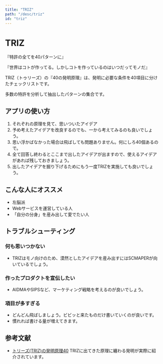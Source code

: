 ```yaml
---
title: "TRIZ"
path: "/desc/triz"
id: "triz"
---
```


# TRIZ

『特許の全てを40パターンに』

『世界はコトが作ってる。しかしコトを作っているのはいつだってモノだ』

TRIZ（トゥリーズ）の『40の発明原理』は、発明に必要な条件を40項目に分けたチェックリストです。

多数の特許を分析して抽出したパターンの集合です。

## アプリの使い方

1. それぞれの原理を見て、思いついたアイデア
2. 予め考えたアイデアを改良するのでも、一から考えてみるのも良いでしょう。
3. 思い浮かばなかった場合は飛ばしても問題ありません。何にしろ40個あるので。
4. 全て回答し終わるとここまで出したアイデアが出ますので、使えるアイデアがあれば残しておきましょう。
5. 出したアイデアを掘り下げるためにもう一度TRIZを実施しても良いでしょう。

## こんな人にオススメ

 - 左脳派
 - Webサービスを運営している人
 - 「自分の分身」を産み出して愛でたい人

## トラブルシューティング

### 何も思いつかない

 - TRIZはモノ向けのため、漠然としたアイデアを産み出すにはSCMAPERが向いているでしょう。

### 作ったプロダクトを宣伝したい

 - AIDMAやSIPSなど、マーケティング戦略を考えるのが良いでしょう。

### 項目が多すぎる

 - どんどん飛ばしましょう。ビビッと来たものだけ書いていくのが良いです。
 - 慣れれば書ける量が増えてきます。

## 参考文献

 - [トリーズ(TRIZ)の発明原理40](https://amzn.to/2I3bHC7) TRIZに出てきた原理に纏わる発明が実際に紹介されています。
